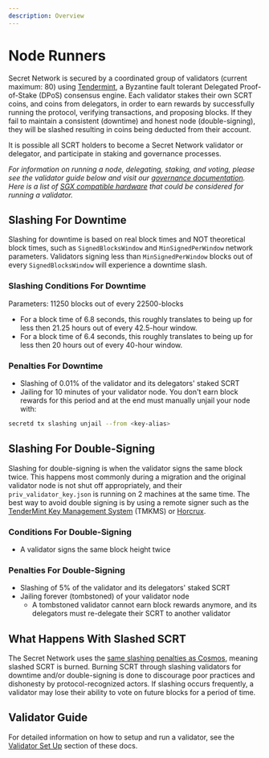 ```yaml
---
description: Overview
---
```


# Node Runners

Secret Network is secured by a coordinated group of validators (current maximum: 80) using [Tendermint](https://tendermint.com/), a Byzantine fault tolerant Delegated Proof-of-Stake (DPoS) consensus engine.  Each validator stakes their own SCRT coins, and coins from delegators, in order to earn rewards by successfully running the protocol, verifying transactions, and proposing blocks. If they fail to maintain a consistent (downtime) and honest node (double-signing), they will be slashed resulting in coins being deducted from their account.&#x20;

It is possible all SCRT holders to become a Secret Network validator or delegator, and participate in staking and governance processes.&#x20;

_For information on running a node, delegating, staking, and voting, please see the validator guide below and visit our_ [_governance documentation_](https://docs.scrt.network/protocol/governance.html)_. Here is a list of_ [_SGX compatible hardware_](https://github.com/ayeks/SGX-hardware) _that could be considered for running a validator._

## **Slashing For Downtime**

Slashing for downtime is based on real block times and NOT theoretical block times, such as `SignedBlocksWindow` and `MinSignedPerWindow` network parameters. Validators signing less than `MinSignedPerWindow` blocks out of every `SignedBlocksWindow` will experience a downtime slash.&#x20;

### Slashing Conditions For Downtime

Parameters: 11250 blocks out of every 22500-blocks

* For a block time of 6.8 seconds, this roughly translates to being up for less then 21.25 hours out of every 42.5-hour window.
* For a block time of 6.4 seconds, this roughly translates to being up for less then 20 hours out of every 40-hour window.

### Penalties For Downtime

* Slashing of 0.01% of the validator and its delegators' staked SCRT
* Jailing for 10 minutes of your validator node. You don't earn block rewards for this period and at the end must manually unjail your node with:

```bash
secretd tx slashing unjail --from <key-alias>
```

## **Slashing For Double-Signing**

Slashing for double-signing is when the validator signs the same block twice. This happens most commonly during a migration and the original validator node is not shut off appropriately, and their `priv_validator_key.json` is running on 2 machines at the same time. The best way to avoid double signing is by using a remote signer such as the [TenderMint Key Management System](https://github.com/iqlusioninc/tmkms) (TMKMS) or [Horcrux](https://github.com/strangelove-ventures/horcrux).

### Conditions **F**or Double-Signing

* A validator signs the same block height twice

### Penalties For Double-Signing

* Slashing of 5% of the validator and its delegators' staked SCRT
* Jailing forever (tombstoned) of your validator node
  * A tombstoned validator cannot earn block rewards anymore, and its delegators must re-delegate their SCRT to another validator

## What Happens With Slashed SCRT&#x20;

The Secret Network uses the [same slashing penalties as Cosmos](https://docs.cosmos.network/master/modules/slashing/), meaning slashed SCRT is burned. Burning SCRT through slashing validators for downtime and/or double-signing is done to discourage poor practices and dishonesty by protocol-recognized actors. If slashing occurs frequently, a validator may lose their ability to vote on future blocks for a period of time.&#x20;

## Validator Guide <a href="#walkthrough" id="walkthrough"></a>

For detailed information on how to setup and run a validator, see the [Validator Set Up](node-set-up/) section of these docs.&#x20;
